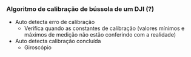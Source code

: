 ### Algoritmo de calibração de bússola de um DJI (?)

* Auto detecta erro de calibração
	* Verifica quando as constantes de calibração (valores mínimos e máximos de medição não estão conferindo com a realidade)
* Auto detecta calibração concluída
	* Giroscópio

